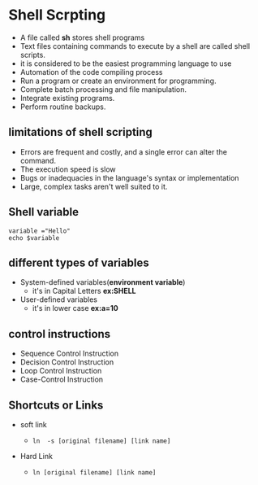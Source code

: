 # Shell Scrpting
- A file called **sh** stores shell programs
- Text files containing commands to execute by a shell are called shell scripts.
- it is considered to be the easiest programming language to use
- Automation of the code compiling process
- Run a program or create an environment for programming.
- Complete batch processing and file manipulation.
- Integrate existing programs.
- Perform routine backups.

##  limitations of shell scripting
- Errors are frequent and costly, and a single error can alter the command.
- The execution speed is slow
- Bugs or inadequacies in the language's syntax or implementation
- Large, complex tasks aren't well suited to it.

## Shell variable
```
variable ="Hello" 
echo $variable
```
## different types of variables
- System-defined variables(**environment variable**)
  - it's in Capital Letters **ex:SHELL**
- User-defined variables
  - it's in lower case **ex:a=10**

## control instructions
- Sequence Control Instruction
- Decision Control Instruction
- Loop Control Instruction
- Case-Control Instruction

## Shortcuts or Links
- soft link
  
  - ```ln  -s [original filename] [link name]```
- Hard Link
  - ```ln [original filename] [link name]``` 

